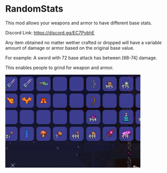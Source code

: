 # RandomStats
This mod allows your weapons and armor to have different base stats.

Discord Link: https://discord.gg/EC7PybhE

Any item obtained no matter wether crafted or dropped will have a variable amount of damage or armor based on the original base value.

For example: A sword with 72 base attack has between [68-74] damage. 
 
This enables people to grind for weapon and armor. 

![](mod.gif)

